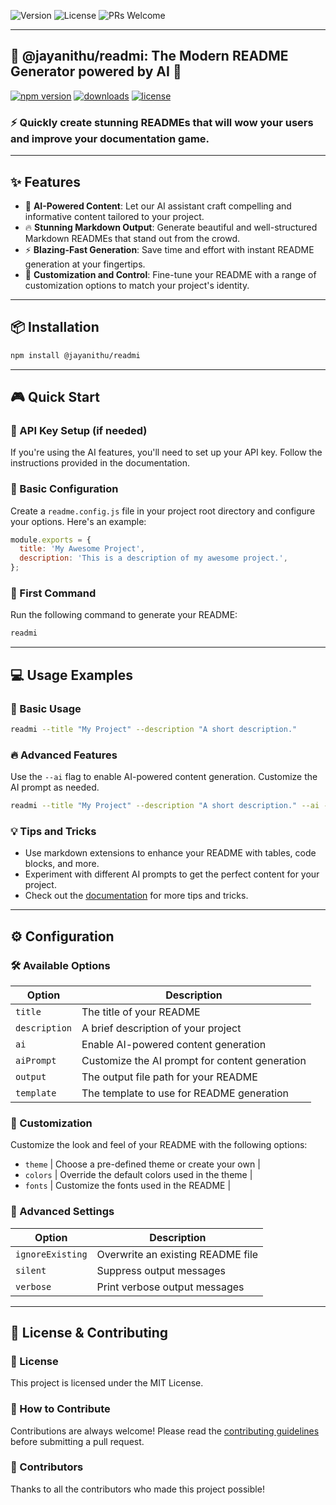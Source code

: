 ![Version](https://img.shields.io/badge/version-2.0.2-blue) ![License](https://img.shields.io/badge/license-MIT-green) ![PRs Welcome](https://img.shields.io/badge/PRs-welcome-brightgreen.svg)

---

## 🚀 @jayanithu/readmi: The Modern README Generator powered by AI 🤖

[![npm version](https://badge.fury.io/js/%40jayanithu%2Freadmi.svg)](https://badge.fury.io/js/%40jayanithu%2Freadmi)
[![downloads](https://img.shields.io/npm/dm/@jayanithu/readmi.svg?style=flat-square)](https://www.npmjs.com/package/@jayanithu/readmi)
[![license](https://img.shields.io/npm/l/@jayanithu/readmi.svg?style=flat-square)](https://github.com/jayanithu/readmi/blob/main/LICENSE)

### ⚡️ Quickly create stunning READMEs that will **wow** your users and improve your documentation game.

---

## ✨ Features

- 🎯 **AI-Powered Content**: Let our AI assistant craft compelling and informative content tailored to your project.
- 🔥 **Stunning Markdown Output**: Generate beautiful and well-structured Markdown READMEs that stand out from the crowd.
- ⚡ **Blazing-Fast Generation**: Save time and effort with instant README generation at your fingertips.
- 💪 **Customization and Control**: Fine-tune your README with a range of customization options to match your project's identity.

---

## 📦 Installation

```bash
npm install @jayanithu/readmi
```

---

## 🎮 Quick Start

### 🔑 API Key Setup (if needed)

If you're using the AI features, you'll need to set up your API key. Follow the instructions provided in the documentation.

### 📝 Basic Configuration

Create a `readme.config.js` file in your project root directory and configure your options. Here's an example:

```js
module.exports = {
  title: 'My Awesome Project',
  description: 'This is a description of my awesome project.',
};
```

### 🎯 First Command

Run the following command to generate your README:

```bash
readmi
```

---

## 💻 Usage Examples

### 🌟 Basic Usage

```bash
readmi --title "My Project" --description "A short description."
```

### 🔥 Advanced Features

Use the `--ai` flag to enable AI-powered content generation. Customize the AI prompt as needed.

```bash
readmi --title "My Project" --description "A short description." --ai --aiPrompt "Write a captivating introduction for my README."
```

### 💡 Tips and Tricks

- Use markdown extensions to enhance your README with tables, code blocks, and more.
- Experiment with different AI prompts to get the perfect content for your project.
- Check out the [documentation](https://jayanithu.github.io/readmi/) for more tips and tricks.

---

## ⚙️ Configuration

### 🛠️ Available Options

| Option | Description |
|---|---|
| `title` | The title of your README |
| `description` | A brief description of your project |
| `ai` | Enable AI-powered content generation |
| `aiPrompt` | Customize the AI prompt for content generation |
| `output` | The output file path for your README |
| `template` | The template to use for README generation |

### 🎨 Customization

Customize the look and feel of your README with the following options:

- `theme` | Choose a pre-defined theme or create your own |
- `colors` | Override the default colors used in the theme |
- `fonts` | Customize the fonts used in the README |

### 🔧 Advanced Settings

| Option | Description |
|---|---|
| `ignoreExisting` | Overwrite an existing README file |
| `silent` | Suppress output messages |
| `verbose` | Print verbose output messages |

---

## 📝 License & Contributing

### 📄 License

This project is licensed under the MIT License.

### 🤝 How to Contribute

Contributions are always welcome! Please read the [contributing guidelines](https://github.com/jayanithu/readmi/blob/main/CONTRIBUTING.md) before submitting a pull request.

### 👥 Contributors

Thanks to all the contributors who made this project possible!
